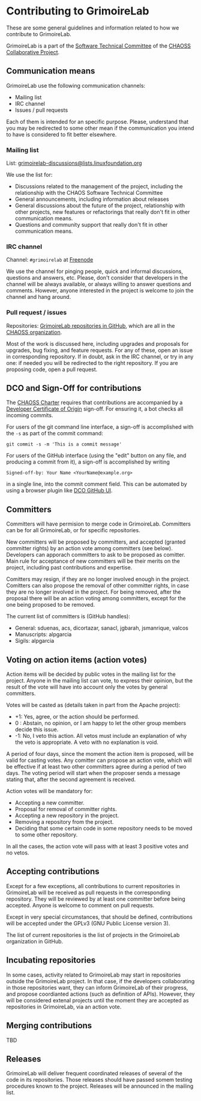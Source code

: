 # Contributing to GrimoireLab

These are some general guidelines and information related to how we contribute to GrimoireLab.

GrimoireLab is a part of the [Software Technical Committee](https://wiki.linuxfoundation.org/chaoss/software) of the [CHAOSS Collaborative Project](http://chaoss.community).

## Communication means

GrimoireLab  use the following communication channels:

* Mailing list
* IRC channel
* Issues / pull requests

Each of them is intended for an specific purpose. Please, understand
that you may be redirected to some other mean if the communication you
intend to have is considered to fit better elsewhere.

### Mailing list

List:
[grimoirelab-discussions@lists.linuxfoundation.org](https://lists.linuxfoundation.org/mailman/listinfo/grimoirelab-discussions)

We use the list for:

* Discussions related to the management of the project, including the
relationship with the CHAOS Software Technical Committee
* General announcements, including information about releases
* General discussions about the future of the project, relationship
with other projects, new features or refactorings that really don't fit
in other communication means.
* Questions and community support that really don't fit in other
communication means.

### IRC channel

Channel: `#grimoirelab` at [Freenode](http://freenode.net/)

We use the channel for pinging people, quick and informal
discussions, questions and answers, etc. Please, don't consider that
developers in the channel will be always available, or always willing
to answer questions and comments. However, anyone interested in the
project is welcome to join the channel and hang around.

### Pull request / issues

Repositories: [GrimoireLab repositories in GitHub](http://github.com/chaoss/grimoirelab), which are all in the [CHAOSS organization](http://github.com/chaoss).

Most of the work is discussed here, including upgrades and
proposals for upgrades, bug fixing, and feature requests. For any of
these, open an issue in corresponding repository. If in doubt, ask in
the IRC channel, or try in any one: if needed you will be redirected to
the right repository. If you are proposing code, open a pull request.

## DCO and Sign-Off for contributions

The [CHAOSS Charter](https://github.com/chaoss/governance/blob/master/project-charter.md) requires that contributions
are accompanied by a [Developer Certificate of Origin](http://developercertificate.org) sign-off.
For ensuring it, a bot checks all incoming commits.

For users of the git command line interface, a sign-off is accomplished with the `-s` as part of the commit command: 

```
git commit -s -m 'This is a commit message'
```

For users of the GitHub interface (using the "edit" button on any file, and producing a commit from it),
a sign-off is accomplished by writing

```
Signed-off-by: Your Name <YourName@example.org>
```

in a single line, into the commit comment field. This can be automated by using a browser plugin like
[DCO GitHub UI](https://github.com/scottrigby/dco-gh-ui).

## Committers

Committers will have permision to merge code in GrimoireLab. Committers
can be for all GrimoireLab, or for specific repositories.

New committers will be proposed by committers, and accepted (granted
committer rights) by an action vote among committers (see below).
Developers can apporach committers to ask to be proposed as comitter.
Main rule for acceptance of new committers will be their merits on the
project, including past contributions and expertise.

Comitters may resign, if they are no longer involved enough in the
project. Comitters can also propose the removal of other committer
rights, in case they are no longer involved in the project. For being
removed, after the proposal there will be an action voting among
committers, except for the one being proposed to be removed.

The current list of committers is (GitHub handles):

* General: sduenas, acs, dicortazar, sanacl, jgbarah, jsmanrique, valcos
* Manuscripts: alpgarcia
* Sigils: alpgarcia

## Voting on action items (action votes)

Action items will be decided by public votes in the mailing list for
the project. Anyone in the mailing list can vote, to express their
opinion, but the result of the vote will have into account only the
votes by general committers.

Votes will be casted as (details taken in part from the Apache
project):

-  +1: Yes, agree, or the action should be performed.
-    0 : Abstain, no opinion, or I am happy to let the other group members
decide this issue.
- -1: No, I veto this action. All vetos must include an explanation of
why the veto is appropriate. A veto with no explanation is void.

A period of four days, since the moment the action item is proposed,
will be valid for casting votes. Any comitter can propose an action
vote, which will be effective if at least two other committers agree
during a period of two days. The voting period will start when the
proposer sends a message stating that, after the second agreement is
received.

Action votes will be mandatory for:

* Accepting a new committer.
* Proposal for removal of committer rights.
* Accepting a new repository in the project.
* Removing a repository from the project.
* Deciding that some certain code in some repository needs to be moved
to some other repository.

In all the cases, the action vote will pass with at least 3 positive
votes and no vetos.

## Accepting contributions

Except for a few exceptions, all contributions to current repositories
in GrimoireLab will be received as pull requests in the corresponding
repository. They will be reviewed by at least one committer before
being accepted. Anyone is welcome to comment on pull requests.

Except in very special circumstances, that should be defined,
contributions will be accepted under the GPLv3 (GNU Public License
version 3).

The list of current repositories is the list of projects in the
GrimoireLab organization in GitHub.

## Incubating repositories

In some cases, activity related to GrimoireLab may start in
repositories outside the GrimoireLab project. In that case, if the
developers collaborating in those repositories want, they can inform
GrimoireLab of their progress, and propose coordianted actions (such as
definition of APIs). However, they will be considered extenal projects
until the moment they are accepted as repositories in GrimoireLab, via
an action vote.

## Merging contributions

TBD

## Releases

GrimoireLab will deliver frequent coordinated releases of several of
the code in its repositories. Those releases should have passed somem
testing procedures known to the project. Releases will be announced in
the mailing list.
